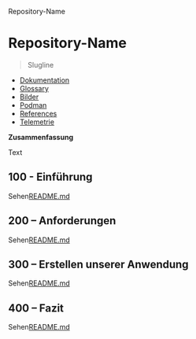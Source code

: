 Repository-Name

# Repository-Name

> Slugline

-   [Dokumentation](./DOCUMENTATION.md)
-   [Glossary](./GLOSSARY.md)
-   [Bilder](./IMAGES.md)
-   [Podman](./PODMAN.md)
-   [References](./REFERENCES.md)
-   [Telemetrie](./TELEMETRY.md)

**Zusammenfassung**

Text

## 100 - Einführung

Sehen[README.md](./100/README.md)

## 200 – Anforderungen

Sehen[README.md](./200/README.md)

## 300 – Erstellen unserer Anwendung

Sehen[README.md](./300/README.md)

## 400 – Fazit

Sehen[README.md](./400/README.md)
